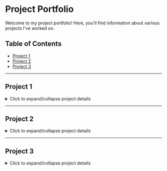 # Project Portfolio

Welcome to my project portfolio! Here, you'll find information about various projects I've worked on.

## Table of Contents

- [Project 1](#project-1)
- [Project 2](#project-2)
- [Project 3](#project-3)

---

## Project 1
<details>
  <summary>Click to expand/collapse project details</summary>

  ### Project Description

  Provide a brief description of the project.

  ### Technologies Used

  - List the technologies used in this project.

  ### Screenshots

  Include screenshots or images related to this project.
</details>

---

## Project 2
<details>
  <summary>Click to expand/collapse project details</summary>

  ### Project Description

  Provide a brief description of the project.

  ### Technologies Used

  - List the technologies used in this project.

  ### Screenshots

  Include screenshots or images related to this project.
</details>

---

## Project 3
<details>
  <summary>Click to expand/collapse project details</summary>

  ### Project Description

  Provide a brief description of the project.

  ### Technologies Used

  - List the technologies used in this project.

  ### Screenshots

  Include screenshots or images related to this project.
</details>



<script src = "/static/js/app.js"></script>
